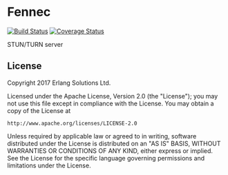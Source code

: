 # Fennec

[![Build Status][BUILD BADGE]][BUILD LINK]
[![Coverage Status][COVERAGE BADGE]][COVERAGE LINK]

STUN/TURN server

## License

Copyright 2017 Erlang Solutions Ltd.

Licensed under the Apache License, Version 2.0 (the "License");
you may not use this file except in compliance with the License.
You may obtain a copy of the License at

    http://www.apache.org/licenses/LICENSE-2.0

Unless required by applicable law or agreed to in writing, software
distributed under the License is distributed on an "AS IS" BASIS,
WITHOUT WARRANTIES OR CONDITIONS OF ANY KIND, either express or implied.
See the License for the specific language governing permissions and
limitations under the License.

[BUILD BADGE]: https://travis-ci.org/esl/fennec.svg?branch=master
[BUILD LINK]: https://travis-ci.org/esl/fennec

[COVERAGE BADGE]: https://coveralls.io/repos/github/esl/fennec/badge.svg
[COVERAGE LINK]: https://coveralls.io/github/esl/fennec
